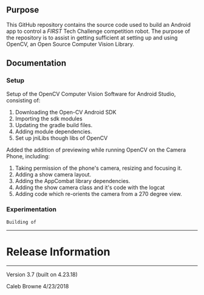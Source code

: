 ## Purpose
This GitHub repository contains the source code used to build an Android app to control a *FIRST* Tech Challenge competition robot.  The purpose of the repository is to assist in getting sufficient at setting up and using OpenCV, an Open Source Computer Vision Library.

## Documentation
### Setup
 Setup of the OpenCV Computer Vision Software for Android Studio, consisting of:
 1. Downloading the Open-CV Android SDK
 2. Importing the sdk modules
 3. Updating the gradle build files.
 4. Adding module dependencies.
 5. Set up jniLibs though libs of OpenCV

 Added the addition of previewing while running OpenCV on the Camera Phone,  including:
  1. Taking permission of the phone's camera, resizing and focusing it.
  2. Adding a show camera layout.
  3. Adding the AppCombat library dependencies.
  4. Adding the show camera class and it's code with the logcat
  5. Adding code which re-orients the camera from a 270 degree view.


### Experimentation
    Building of

**************************************************************************************
# Release Information
**************************************************************************************

Version 3.7 (built on 4.23.18)

Caleb Browne 4/23/2018